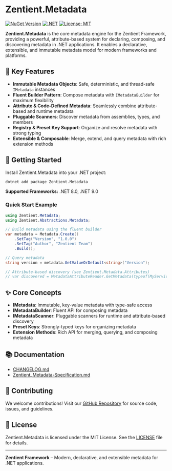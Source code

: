 # Zentient.Metadata

[![NuGet Version](https://img.shields.io/nuget/v/Zentient.Metadata.svg)](https://www.nuget.org/packages/Zentient.Metadata)
[![.NET](https://img.shields.io/badge/.NET-8.0%20%7C%209.0-blue.svg)](https://dotnet.microsoft.com/)
[![License: MIT](https://img.shields.io/badge/License-MIT-yellow.svg)](https://opensource.org/licenses/MIT)

**Zentient.Metadata** is the core metadata engine for the Zentient Framework, providing a powerful, attribute-based system for declaring, composing, and discovering metadata in .NET applications. It enables a declarative, extensible, and immutable metadata model for modern frameworks and platforms.

## 🧩 Key Features

- **Immutable Metadata Objects**: Safe, deterministic, and thread-safe `IMetadata` instances
- **Fluent Builder Pattern**: Compose metadata with `IMetadataBuilder` for maximum flexibility
- **Attribute & Code-Defined Metadata**: Seamlessly combine attribute-based and runtime metadata
- **Pluggable Scanners**: Discover metadata from assemblies, types, and members
- **Registry & Preset Key Support**: Organize and resolve metadata with strong typing
- **Extensible & Composable**: Merge, extend, and query metadata with rich extension methods

## 🚀 Getting Started

Install Zentient.Metadata into your .NET project:

```sh
dotnet add package Zentient.Metadata
```

**Supported Frameworks:** .NET 8.0, .NET 9.0

### Quick Start Example

```csharp
using Zentient.Metadata;
using Zentient.Abstractions.Metadata;

// Build metadata using the fluent builder
var metadata = Metadata.Create()
    .SetTag("Version", "1.0.0")
    .SetTag("Author", "Zentient Team")
    .Build();

// Query metadata
string version = metadata.GetValueOrDefault<string>("Version");

// Attribute-based discovery (see Zentient.Metadata.Attributes)
// var discovered = MetadataAttributeReader.GetMetadata(typeof(MyService));
```

## ✨ Core Concepts

- **IMetadata**: Immutable, key-value metadata with type-safe access
- **IMetadataBuilder**: Fluent API for composing metadata
- **IMetadataScanner**: Pluggable scanners for runtime and attribute-based discovery
- **Preset Keys**: Strongly-typed keys for organizing metadata
- **Extension Methods**: Rich API for merging, querying, and composing metadata

## 📚 Documentation
- [CHANGELOG.md](../CHANGELOG.md)
- [Zentient_Metadata-Specification.md](../docs/Zentient_Metadata-Specification.md)

## 🤝 Contributing
We welcome contributions! Visit our [GitHub Repository](https://github.com/ulfbou/Zentient.Metadata) for source code, issues, and guidelines.

## 📄 License
Zentient.Metadata is licensed under the MIT License. See the [LICENSE](../LICENSE) file for details.

---

**Zentient Framework** – Modern, declarative, and extensible metadata for .NET applications.
